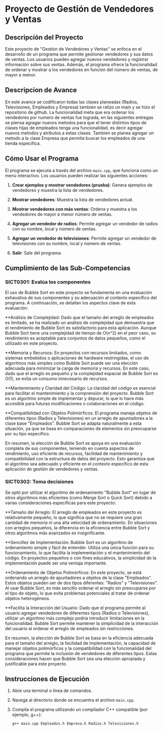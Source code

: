 # Proyecto de Gestión de Vendedores y Ventas

## Descripción del Proyecto

Este proyecto de "Gestión de Vendedores y Ventas" se enfoca en el desarrollo de un programa que permite gestionar vendedores y sus datos de ventas. Los usuarios pueden agregar nuevos vendedores y registrar información sobre sus ventas. Además, el programa ofrece la funcionalidad de ordenar y mostrar a los vendedores en función del número de ventas, de mayor a menor.


## Descripcion de Avance
En este avance se codificaron todas las clases planeadas (Radios, Televisiones, Empleados y Empresa) tambien se ralizo un main y se hizo el repositorio de github.
La funcionalidad meta que era ordenar los vendedores por numero de ventas fue lograda, en las siguientes entregas se piensa agragar nuevos metodos para que el tener distintos tipos de clases hijas de empleados tenga una funcionalidad, es decir agregar nuevos metodos y atributos a estas clases. Tambien se planea agregar un metodo a la clase Empresa que permita buscar los empleados de una tienda especifica.

## Cómo Usar el Programa

El programa se ejecuta a través del archivo `main.cpp`, que funciona como un menú interactivo. Los usuarios pueden realizar las siguientes acciones:

1. **Crear ejemplos y mostrar vendedores (prueba)**: Genera ejemplos de vendedores y muestra la lista de vendedores.

2. **Mostrar vendedores**: Muestra la lista de vendedores actual.

3. **Mostrar vendedores con más ventas**: Ordena y muestra a los vendedores de mayor a menor número de ventas.

4. **Agregar un vendedor de radios**: Permite agregar un vendedor de radios con su nombre, local y número de ventas.

5. **Agregar un vendedor de televisiones**: Permite agregar un vendedor de televisiones con su nombre, local y número de ventas.

0. **Salir**: Sale del programa.

## Cumplimiento de las Sub-Competencias

### SICT0301: Evalúa los componentes

El uso de Bubble Sort en este proyecto se fundamenta en una evaluación exhaustiva de sus componentes y su adecuación al contexto específico del programa. A continuación, se detallan los aspectos clave de esta evaluación:

**Análisis de Complejidad: Dado que el tamaño del arreglo de empleados es limitado, se ha realizado un análisis de complejidad que demuestra que el rendimiento de Bubble Sort es satisfactorio para esta aplicación. Aunque Bubble Sort tiene una complejidad de tiempo de O(n^2) en el peor caso, su rendimiento es aceptable para conjuntos de datos pequeños, como el utilizado en este proyecto.

**Memoria y Recursos: En proyectos con recursos limitados, como sistemas embebidos o aplicaciones de hardware restringidas, el uso de algoritmos más simples como Bubble Sort puede ser una elección adecuada para minimizar la carga de memoria y recursos. En este caso, dado que el arreglo es pequeño y la complejidad espacial de Bubble Sort es O(1), se evita un consumo innecesario de recursos.

**Mantenimiento y Claridad del Código: La claridad del código es esencial para facilitar el mantenimiento y la comprensión del proyecto. Bubble Sort es un algoritmo simple de implementar y depurar, lo que lo hace más accesible para futuras modificaciones o colaboraciones en el código.

**Compatibilidad con Objetos Polimórficos: El programa maneja objetos de diferentes tipos (Radios y Televisiones) en un arreglo de apuntadores a la clase base "Empleados". Bubble Sort se adapta naturalmente a esta situación, ya que se basa en comparaciones de elementos sin preocuparse por su tipo específico.

En resumen, la elección de Bubble Sort se apoya en una evaluación completa de sus componentes, teniendo en cuenta aspectos de rendimiento, uso eficiente de recursos, facilidad de mantenimiento y compatibilidad con la estructura de datos del proyecto. Esto garantiza que el algoritmo sea adecuado y eficiente en el contexto específico de esta aplicación de gestión de vendedores y ventas.

### SICT0302: Toma decisiones

Se optó por utilizar el algoritmo de ordenamiento "Bubble Sort" en lugar de otros algoritmos más eficientes (como Merge Sort o Quick Sort) debido a varias consideraciones específicas para este proyecto:

**Tamaño del Arreglo: El arreglo de empleados en este proyecto es relativamente pequeño, lo que significa que no se requiere una gran cantidad de memoria ni una alta velocidad de ordenamiento. En situaciones con arreglos pequeños, la diferencia en la eficiencia entre Bubble Sort y otros algoritmos más avanzados es insignificante.

**Sencillez de Implementación: Bubble Sort es un algoritmo de ordenamiento simple y fácil de entender. Utiliza una única función para su funcionamiento, lo que facilita la implementación y el mantenimiento del código. En proyectos pequeños o con fines educativos, la simplicidad de la implementación puede ser una ventaja importante.

**Ordenamiento de Objetos Polimórficos: En este proyecto, se está ordenando un arreglo de apuntadores a objetos de la clase "Empleados". Estos objetos pueden ser de dos tipos diferentes: "Radios" y "Televisiones". Al usar Bubble Sort, es más sencillo ordenar el arreglo sin preocuparse por el tipo de objeto, lo que evita problemas potenciales al tratar de ordenar objetos heterogéneos.

**Facilita la Interacción del Usuario: Dado que el programa permite al usuario agregar vendedores de diferentes tipos (Radios o Televisiones), utilizar un algoritmo más complejo podría introducir limitaciones en la funcionalidad. Bubble Sort permite mantener la simplicidad de la interacción del usuario al ordenar el arreglo de empleados sin restricciones.

En resumen, la elección de Bubble Sort se basa en la eficiencia adecuada para el tamaño del arreglo, la facilidad de implementación, la capacidad de manejar objetos polimórficos y la compatibilidad con la funcionalidad del programa que permite la inclusión de vendedores de diferentes tipos. Estas consideraciones hacen que Bubble Sort sea una elección apropiada y justificable para este proyecto.

## Instrucciones de Ejecución

1. Abre una terminal o línea de comandos.

2. Navega al directorio donde se encuentra el archivo `main.cpp`.

3. Compila el programa utilizando un compilador C++ compatible (por ejemplo, g++):

   ```bash
   g++ main.cpp Empleados.h Empresa.h Radios.h Televisiones.h
